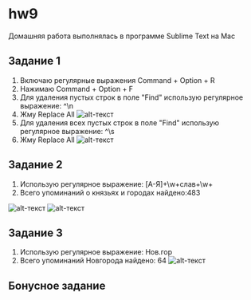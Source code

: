 # hw9

Домашняя работа выполнялась в программе Sublime Text на Mac 

## Задание 1 
1) Включаю регулярные выражения Command + Option + R
2) Нажимаю Command + Option + F
3) Для удаления пустых строк в поле "Find" использую регулярное выражение: ^\n  
4) Жму Replace All
![alt-текст](https://pp.userapi.com/c845418/v845418680/654a1/XDS0GHRlPZQ.jpg)
5) Для удаления всех пустых строк в поле "Find" использую регулярное выражение: ^\s  
6) Жму Replace All
![alt-текст](https://pp.userapi.com/c845418/v845418680/654ab/E8bdMw4oEsI.jpg)

## Задание 2
1) Использую регулярное выражение: [A-Я]+\w+слав+\w+ 
2) Всего упоминаний о князьях и городах найдено:483

![alt-текст](https://pp.userapi.com/c845322/v845322680/68c1d/drfpzW5VDa0.jpg)
![alt-текст](https://pp.userapi.com/c846418/v846418212/6049f/H4MpK5eT6FQ.jpg)

## Задание 3
1) Использую регулярное выражение: Нов.гор 
2) Всего упоминаний Новгорода найдено: 64
![alt-текст](https://pp.userapi.com/c846418/v846418212/6052f/Fj2iARHToIE.jpg)

## Бонусное задание

